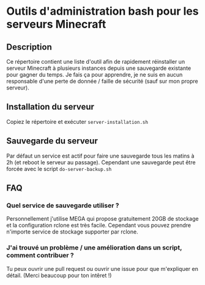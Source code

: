 # Outils d'administration bash pour les serveurs Minecraft

## Description
Ce répertoire contient une liste d'outil afin de rapidement réinstaller un serveur Minecraft à plusieurs instances depuis une sauvegarde existante pour gagner du temps.
Je fais ça pour apprendre, je ne suis en aucun responsable d'une perte de donnée / faille de sécurité (sauf sur mon propre serveur).

## Installation du serveur
Copiez le répertoire et exécuter `server-installation.sh`

## Sauvegarde du serveur
Par défaut un service est actif pour faire une sauvegarde tous les matins à 2h (et reboot le serveur au passage).
Cependant une sauvegarde peut être forcée avec le script `do-server-backup.sh`

## FAQ
### Quel service de sauvegarde utiliser ?
Personnellement j'utilise MEGA qui propose gratuitement 20GB de stockage et la configuration rclone est très facile.
Cependant vous pouvez prendre n'importe service de stockage supporter par rclone.

### J'ai trouvé un problème / une amélioration dans un script, comment contribuer ?
Tu peux ouvrir une pull request ou ouvrir une issue pour que m'expliquer en détail. (Merci beaucoup pour ton intêret !)

